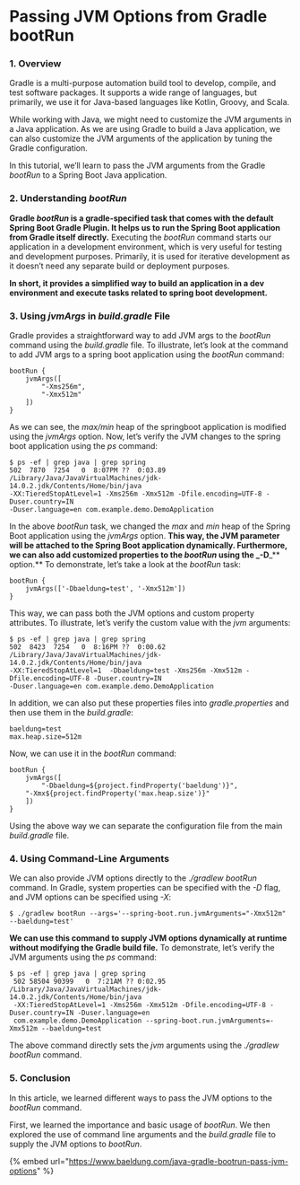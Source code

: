 # Passing JVM Options from Gradle bootRun

### 1. Overview <a href="#bd-overview" id="bd-overview"></a>

Gradle is a multi-purpose automation build tool to develop, compile, and test software packages. It supports a wide range of languages, but primarily, we use it for Java-based languages like Kotlin, Groovy, and Scala.

While working with Java, we might need to customize the JVM arguments in a Java application. As we are using Gradle to build a Java application, we can also customize the JVM arguments of the application by tuning the Gradle configuration.

In this tutorial, we’ll learn to pass the JVM arguments from the Gradle _bootRun_ to a Spring Boot Java application.

### 2. Understanding _bootRun_ <a href="#bd-understanding-bootrun" id="bd-understanding-bootrun"></a>

**Gradle **_**bootRun**_** is a gradle-specified task that comes with the default Spring Boot Gradle Plugin. It helps us to run the Spring Boot application from Gradle itself directly.** Executing the _bootRun_ command starts our application in a development environment, which is very useful for testing and development purposes. Primarily, it is used for iterative development as it doesn’t need any separate build or deployment purposes.

**In short, it provides a simplified way to build an application in a dev environment and execute tasks related to spring boot development.**

### 3. Using _jvmArgs_ in _build.gradle_ File <a href="#bd-using-jvmargs-in-buildgradle-file" id="bd-using-jvmargs-in-buildgradle-file"></a>

Gradle provides a straightforward way to add JVM args to the _bootRun_ command using the _build.gradle_ file. To illustrate, let’s look at the command to add JVM args to a spring boot application using the _bootRun_ command:

```
bootRun {
    jvmArgs([
        "-Xms256m",
        "-Xmx512m"
    ])
}
```

As we can see, the _max/min_ heap of the springboot application is modified using the _jvmArgs_ option. Now, let’s verify the JVM changes to the spring boot application using the _ps_ command:

```
$ ps -ef | grep java | grep spring
502  7870  7254   0  8:07PM ??  0:03.89 /Library/Java/JavaVirtualMachines/jdk-14.0.2.jdk/Contents/Home/bin/java
-XX:TieredStopAtLevel=1 -Xms256m -Xmx512m -Dfile.encoding=UTF-8 -Duser.country=IN 
-Duser.language=en com.example.demo.DemoApplication
```

In the above _bootRun_ task, we changed the _max_ and _min_ heap of the Spring Boot application using the _jvmArgs_ option. **This way, the JVM parameter will be attached to the Spring Boot application dynamically. Furthermore, we can also add customized properties to the **_**bootRun**_** using the **_**-D**_** option.** To demonstrate, let’s take a look at the _bootRun_ task:

```
bootRun {
    jvmArgs(['-Dbaeldung=test', '-Xmx512m'])
}
```

This way, we can pass both the JVM options and custom property attributes. To illustrate, let’s verify the custom value with the _jvm_ arguments:

```
$ ps -ef | grep java | grep spring
502  8423  7254   0  8:16PM ??  0:00.62 /Library/Java/JavaVirtualMachines/jdk-14.0.2.jdk/Contents/Home/bin/java 
-XX:TieredStopAtLevel=1  -Dbaeldung=test -Xms256m -Xmx512m -Dfile.encoding=UTF-8 -Duser.country=IN 
-Duser.language=en com.example.demo.DemoApplication
```

In addition, we can also put these properties files into _gradle.properties_ and then use them in the _build.gradle_:

```
baeldung=test
max.heap.size=512m
```

Now, we can use it in the _bootRun_ command:

```
bootRun {
    jvmArgs([
        "-Dbaeldung=${project.findProperty('baeldung')}",
	"-Xmx${project.findProperty('max.heap.size')}"
    ])
}
```

Using the above way we can separate the configuration file from the main _build.gradle_ file.

### 4. Using Command-Line Arguments <a href="#bd-using-command-line-arguments" id="bd-using-command-line-arguments"></a>

We can also provide JVM options directly to the ._/gradlew bootRun_ command. In Gradle, system properties can be specified with the _-D_ flag, and JVM options can be specified using _-X_:

```
$ ./gradlew bootRun --args='--spring-boot.run.jvmArguments="-Xmx512m" --baeldung=test'
```

**We can use this command to supply JVM options dynamically at runtime without modifying the Gradle build file.** To demonstrate, let’s verify the JVM arguments using the _ps_ command:

```
$ ps -ef | grep java | grep spring 
 502 58504 90399   0  7:21AM ?? 0:02.95 /Library/Java/JavaVirtualMachines/jdk-14.0.2.jdk/Contents/Home/bin/java 
 -XX:TieredStopAtLevel=1 -Xms256m -Xmx512m -Dfile.encoding=UTF-8 -Duser.country=IN -Duser.language=en 
 com.example.demo.DemoApplication --spring-boot.run.jvmArguments=-Xmx512m --baeldung=test
```

The above command directly sets the _jvm_ arguments using the _./gradlew bootRun_ command.

### 5. Conclusion <a href="#bd-conclusion" id="bd-conclusion"></a>

In this article, we learned different ways to pass the JVM options to the _bootRun_ command.

First, we learned the importance and basic usage of _bootRun_. We then explored the use of command line arguments and the _build.gradle_ file to supply the JVM options to _bootRun_.





{% embed url="https://www.baeldung.com/java-gradle-bootrun-pass-jvm-options" %}
